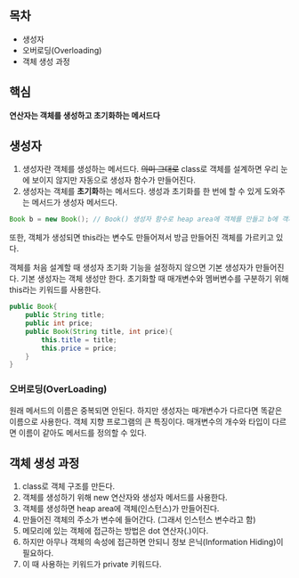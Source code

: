 ## 목차
- 생성자
- 오버로딩(Overloading)
- 객체 생성 과정
## 핵심
**연산자는 객체를 생성하고 초기화하는 메서드다**

## 생성자 
1. 생성자란 객체를 생성하는 메서드다. ~~의미 그대로~~ class로 객체를 설계하면 우리 눈에 보이지 않지만 자동으로 생성자 함수가 만들어진다.
2. 생성자는 객체를 **초기화**하는 메서드다. 생성과 초기화를 한 번에 할 수 있게 도와주는 메서드가 생성자 메서드다.
```java
Book b = new Book(); // Book() 생성자 함수로 heap area에 객체를 만들고 b에 객체 주소를 저장한다.
```

또한, 객체가 생성되면 this라는 변수도 만들어져서 방금 만들어진 객체를 가르키고 있다.

객체를 처음 설계할 때 생성자 초기화 기능을 설정하지 않으면 기본 생성자가 만들어진다. 기본 생성자는 객체 생성만 한다. 초기화할 때 매개변수와 멤버변수를 구분하기 위해 this라는 키워드를 사용한다.
```java
public Book{
    public String title;
    public int price;
    public Book(String title, int price){
        this.title = title;
        this.price = price;
    }
}
```

### 오버로딩(OverLoading)
원래 메서드의 이름은 중복되면 안된다. 하지만 생성자는 매개변수가 다르다면 똑같은 이름으로 사용한다. 객체 지향 프로그램의 큰 특징이다. 매개변수의 개수와 타입이 다르면 이름이 같아도 메서드를 정의할 수 있다.

## 객체 생성 과정
1. class로 객체 구조를 만든다.
2. 객체를 생성하기 위해 new 연산자와 생성자 메서드를 사용한다.
3. 객체를 생성하면 heap area에 객체(인스턴스)가 만들어진다.
4. 만들어진 객체의 주소가 변수에 들어간다. (그래서 인스턴스 변수라고 함)
5. 메모리에 있는 객체에 접근하는 방법은 dot 연산자(.)이다.
6. 하지만 아무나 객체의 속성에 접근하면 안되니 정보 은닉(Information Hiding)이 필요하다.
7. 이 때 사용하는 키워드가 private 키워드다.